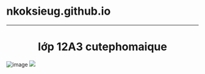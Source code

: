 # nkoksieug.github.io
<hr>
<center><h1>lớp 12A3 cutephomaique</h1></center><u></u>

![image](https://github.com/nkoksieug/nkoksieug.github.io/assets/146081606/4ff1c575-01c3-41c1-8527-29653650df07)
<img src="
https://scontent.fvca1-4.fna.fbcdn.net/v/t1.15752-9/348363060_661355855828476_9007395381971272278_n.jpg?_nc_cat=109&ccb=1-7&_nc_sid=ae9488&_nc_ohc=qbBEmkuZidoAX912rYs&_nc_ht=scontent.fvca1-4.fna&oh=03_AdT-VOn_KefPp9B81FF-P5oVa9ELRKvPT9uE8rX4uI4Ybw&oe=653B1B92">


